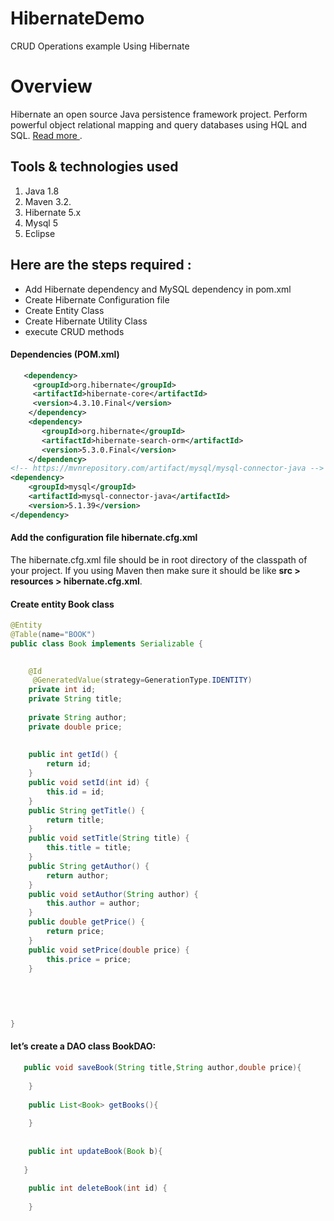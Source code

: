 # HibernateDemo
CRUD Operations example Using Hibernate



# Overview
Hibernate an open source Java persistence framework project. Perform powerful object relational mapping and query databases using HQL and SQL. [ Read more ](http://hibernate.org/).

## Tools & technologies used 
1.	Java 1.8
2.	Maven 3.2.
3.	Hibernate 5.x
4.	Mysql 5
5.	Eclipse

## Here are the steps required :
* Add Hibernate dependency and MySQL dependency in pom.xml
* Create Hibernate Configuration file 
* Create Entity Class
* Create Hibernate Utility Class
* execute CRUD methods


####	Dependencies (POM.xml)
```xml
   <dependency>
     <groupId>org.hibernate</groupId>
     <artifactId>hibernate-core</artifactId>
     <version>4.3.10.Final</version>
    </dependency>
    <dependency>
       <groupId>org.hibernate</groupId>
       <artifactId>hibernate-search-orm</artifactId>
       <version>5.3.0.Final</version>
    </dependency>
<!-- https://mvnrepository.com/artifact/mysql/mysql-connector-java -->
<dependency>
    <groupId>mysql</groupId>
    <artifactId>mysql-connector-java</artifactId>
    <version>5.1.39</version>
</dependency> 
```

#### Add the configuration file hibernate.cfg.xml
The hibernate.cfg.xml file should be in root directory of the classpath of your project. If you using Maven then make sure it should be like **src > resources > hibernate.cfg.xml**.

####	Create entity Book class
```java
@Entity
@Table(name="BOOK")
public class Book implements Serializable {

	
	@Id
	 @GeneratedValue(strategy=GenerationType.IDENTITY)
	private int id;
	private String title;
	
	private String author;
	private double price;
	
	
	public int getId() {
		return id;
	}
	public void setId(int id) {
		this.id = id;
	}
	public String getTitle() {
		return title;
	}
	public void setTitle(String title) {
		this.title = title;
	}
	public String getAuthor() {
		return author;
	}
	public void setAuthor(String author) {
		this.author = author;
	}
	public double getPrice() {
		return price;
	}
	public void setPrice(double price) {
		this.price = price;
	}
	

	
	
	
}

```

####	let’s create a DAO class BookDAO:
```java
   public void saveBook(String title,String author,double price){
      
    }
	
    public List<Book> getBooks(){
   
    }
	
    
    public int updateBook(Book b){
   
   }
    
    public int deleteBook(int id) {
    
    }
```	
